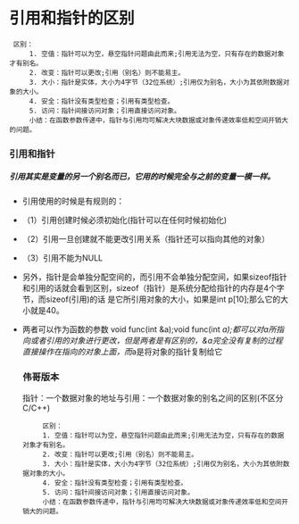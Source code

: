 # 引用和指针的区别

```
 区别：
     1. 空值：指针可以为空，悬空指针问题由此而来;引用无法为空，只有存在的数据对象才有别名。
     2. 改变：指针可以更改;引用（别名）则不能易主。
     3. 大小：指针是实体，大小为4字节（32位系统）;引用仅为别名，大小为其依附数据对象的大小。
     4. 安全：指针没有类型检查；引用有类型检查。
     5. 访问：指针间接访问对象；引用直接访问对象。
     小结：在函数参数传递中，指针与引用均可解决大块数据或对象传递效率低和空间开销大的问题。
```



### 引用和指针

##### 引用其实是变量的另一个别名而已，它用的时候完全与之前的变量一模一样。

- 引用使用的时候是有规则的：

- （1）引用创建时候必须初始化(指针可以在任何时候初始化)

- （2）引用一旦创建就不能更改引用关系（指针还可以指向其他的对象）

- （3）引用不能为NULL

- 另外，指针是会单独分配空间的，而引用不会单独分配空间，如果sizeof指针和引用的话就会看到区别，sizeof（指针）是系统分配给指针的内存是4个字节，而sizeof(引用)的话 是它所引用对象的大小，如果是int p[10];那么它的大小就是40。

- 两者可以作为函数的参数 void func(int &a);void func(int *a);都可以对a所指向或者引用的对象进行更改，但是两者是有区别的，&a完全没有复制的过程直接操作在指向的对象上面，而*a是将对象的指针复制给它

  ### 伟哥版本

  指针：一个数据对象的地址与引用：一个数据对象的别名之间的区别(不区分C/C++)

  ```
       区别：
       1. 空值：指针可以为空，悬空指针问题由此而来;引用无法为空，只有存在的数据对象才有别名。
       2. 改变：指针可以更改;引用（别名）则不能易主。
       3. 大小：指针是实体，大小为4字节（32位系统）;引用仅为别名，大小为其依附数据对象的大小。
       4. 安全：指针没有类型检查；引用有类型检查。
       5. 访问：指针间接访问对象；引用直接访问对象。
       小结：在函数参数传递中，指针与引用均可解决大块数据或对象传递效率低和空间开销大的问题。
  ```
